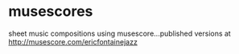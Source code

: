 musescores
==========

sheet music compositions using musescore...published versions at http://musescore.com/ericfontainejazz
